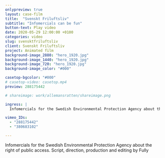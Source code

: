 ```yaml
---
onlypreview: true
layout: case-film
title:  "Svenskt Friluftsliv"
subtitle: "Infomercials can be fun"
button-text: Play video
date: 2020-05-29 12:00:00 +0100
categories: video
slug: svensktfriluftsliv
client: Svenskt Friluftsliv
project: Animated film
background-image_2880: "hero_1920.jpg"
background-image_1440: "hero_1920.jpg"
background-image_720: "hero_1920.jpg"
background-image_color: "#000"

casetop-bgcolor: "#000"
# casetop-video: casetop.mp4
preview: 288175442

# shareimage: work/allemansratten/shareimage.png

ingress: |
  Infomercials for the Swedish Environmental Protection Agency about the right of public access. Script, direction, production and editing by Fully

vimeo_IDs: 
  - "288175442"
  - "380683102"

---
```

Infomercials for the Swedish Environmental Protection Agency about the right of public access. Script, direction, production and editing by Fully

